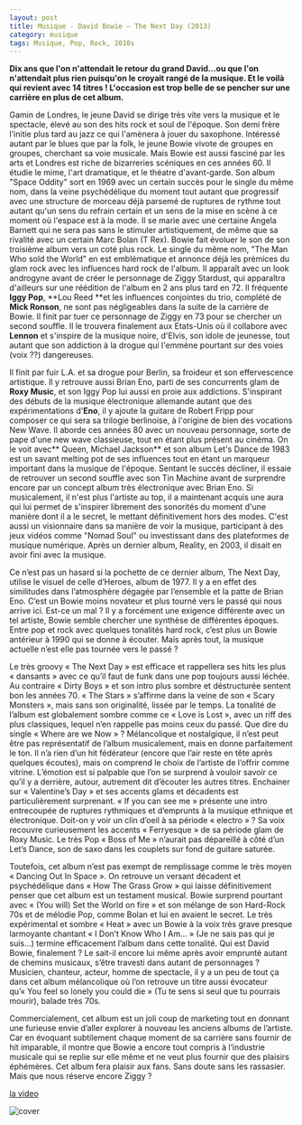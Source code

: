 ```yaml
---
layout: post
title: Musique - David Bowie – The Next Day (2013)
category: musique
tags: Musique, Pop, Rock, 2010s
---
```

**Dix ans que l'on n'attendait le retour du grand David...ou que l'on n'attendait plus rien puisqu'on le croyait rangé de la musique. Et le voilà qui revient avec 14 titres ! L'occasion est trop belle de se pencher sur une carrière en plus de cet album.**

Gamin de Londres, le jeune David se dirige très vite vers la musique et le spectacle, élevé au son des hits rock et soul de l'époque. Son demi frère l'initie plus tard au jazz ce qui l'amènera à jouer du saxophone. Intéressé autant par le blues que par la folk, le jeune Bowie vivote de groupes en groupes, cherchant sa voie musicale. Mais Bowie est aussi fasciné par les arts et Londres est riche de bizarreries scéniques en ces années 60. Il étudie le mime, l'art dramatique, et le théatre d'avant-garde. Son album "Space Oddity" sort en 1969 avec un certain succès pour le single du même nom, dans la veine psychédélique du moment tout autant que progressif avec une structure de morceau déjà parsemé de ruptures de rythme tout autant qu'un sens du refrain certain et un sens de la mise en scène à ce moment où l'espace est à la mode. Il se marie avec une certaine Angela Barnett qui ne sera pas sans le stimuler artistiquement, de même que sa rivalité avec un certain Marc Bolan (T Rex). Bowie fait évoluer le son de son troisième album vers un coté plus rock. Le single du même nom, "The Man Who sold the World" en est emblématique et annonce déjà les prémices du glam rock avec les influences hard rock de l'album. Il apparaît avec un look androgyne avant de créer le personnage de Ziggy Stardust, qui apparaîtra d'ailleurs sur une réédition de l'album en 2 ans plus tard en 72. Il fréquente **Iggy Pop**, **Lou Reed **et les influences conjointes du trio, complété de **Mick Ronson**, ne sont pas négligeables dans la suite de la carrière de Bowie. Il finit par tuer ce personnage de Ziggy en 73 pour se chercher un second souffle. Il le trouvera finalement aux Etats-Unis où il collabore avec **Lennon** et s'inspire de la musique noire, d'Elvis, son idole de jeunesse, tout autant que son addiction à la drogue qui l'emmène pourtant sur des voies (voix ??) dangereuses.

Il finit par fuir L.A. et sa drogue pour Berlin, sa froideur et son effervescence artistique. Il y retrouve aussi Brian Eno, parti de ses concurrents glam de **Roxy Music**, et son Iggy Pop lui aussi en proie aux addictions. S'inspirant des débuts de la musique électronique allemande autant que des expérimentations d'**Eno**, il y ajoute la guitare de Robert Fripp pour composer ce qui sera sa trilogie berlinoise, à l'origine de bien des vocations New Wave. Il aborde ces années 80 avec un nouveau personnage, sorte de pape d'une new wave classieuse, tout en étant plus présent au cinéma. On le voit avec** Queen, Michael Jackson** et son album Let's Dance de 1983 est un savant melting pot de ses influences tout en étant un marqueur important dans la musique de l'époque. Sentant le succès décliner, il essaie de retrouver un second souffle avec son Tin Machine avant de surprendre encore par un concept album très électronique avec Brian Eno. Si musicalement, il n'est plus l'artiste au top, il a maintenant acquis une aura qui lui permet de s'inspirer librement des sonorités du moment d'une manière dont il a le secret, le mettant définitivement hors des modes. C'est aussi un visionnaire dans sa manière de voir la musique, participant à des jeux vidéos comme "Nomad Soul" ou investissant dans des plateformes de musique numérique. Après un dernier album, Reality, en 2003, il disait en avoir fini avec la musique.

Ce n’est pas un hasard si la pochette de ce dernier album, The Next Day, utilise le visuel de celle d’Heroes, album de 1977. Il y a en effet des similitudes dans l’atmosphère dégagée par l’ensemble et la patte de Brian Eno. C’est un Bowie moins novateur et plus tourné vers le passé qui nous arrive ici. Est-ce un mal ? Il y a forcément une exigence différente avec un tel artiste, Bowie semble chercher une synthèse de différentes époques. Entre pop et rock avec quelques tonalités hard rock, c’est plus un Bowie antérieur à 1990 qui se donne à écouter. Mais après tout, la musique actuelle n’est elle pas tournée vers le passé ?

Le très groovy « The Next Day » est efficace et rappellera ses hits les plus « dansants » avec ce qu’il faut de funk dans une pop toujours aussi léchée. Au contraire « Dirty Boys » et son intro plus sombre et déstructurée sentent bon les années 70. « The Stars » s’affirme dans la veine de son « Scary Monsters », mais sans son originalité, lissée par le temps. La tonalité de l’album est globalement sombre comme ce « Love is Lost », avec un riff des plus classiques, lequel n’en rappelle pas moins ceux du passé. Que dire du single « Where are we Now » ? Mélancolique et nostalgique, il n’est peut être pas représentatif de l’album musicalement, mais en donne parfaitement le ton. Il n’a rien d’un hit fédérateur (encore que l’air reste en tête après quelques écoutes), mais on comprend le choix de l’artiste de l’offrir comme vitrine. L’émotion est si palpable que l’on se surprend à vouloir savoir ce qu’il y a derrière, autour, autrement dit d’écouter les autres titres. Enchainer sur « Valentine’s Day » et ses accents glams et décadents est particulièrement surprenant. « If you can see me » présente une intro entrecoupée de ruptures rythmiques et d’emprunts à la musique ethnique et électronique. Doit-on y voir un clin d’oeil à sa période « electro » ? Sa voix recouvre curieusement les accents « Ferryesque » de sa période glam de Roxy Music. Le très Pop « Boss of Me » n’aurait pas dépareillé à côté d’un Let’s Dance, son de saxo dans les couplets sur fond de guitare saturée.

Toutefois, cet album n’est pas exempt de remplissage comme le très moyen « Dancing Out In Space ». On retrouve un versant décadent et psychédélique dans « How The Grass Grow » qui laisse définitivement penser que cet album est un testament musical. Bowie surprend pourtant avec « (You will) Set the World on fire » et son mélange de son Hard-Rock 70s et de mélodie Pop, comme Bolan et lui en avaient le secret. Le très expérimental et sombre « Heat » avec un Bowie à la voix très grave presque larmoyante chantant « I Don’t Know Who I Am… » (Je ne sais pas qui je suis…) termine efficacement l’album dans cette tonalité. Qui est David Bowie, finalement ? Le sait-il encore lui même après avoir emprunté autant de chemins musicaux, s’être travesti dans autant de personnages ? Musicien, chanteur, acteur, homme de spectacle, il y a un peu de tout ça dans cet album mélancolique où l’on retrouve un titre aussi évocateur qu’« You feel so lonely you could die » (Tu te sens si seul que tu pourrais mourir), balade très 70s.

Commercialement, cet album est un joli coup de marketing tout en donnant une furieuse envie d’aller explorer à nouveau les anciens albums de l’artiste. Car en évoquant subtilement chaque moment de sa carrière sans fournir de hit imparable, il montre que Bowie a encore tout compris à l’industrie musicale qui se replie sur elle même et ne veut plus fournir que des plaisirs éphémères. Cet album fera plaisir aux fans. Sans doute sans les rassasier. Mais que nous réserve encore Ziggy ?

[la video](https://www.youtube.com/watch?v=7wL9NUZRZ4I)

![cover](http://cheziceman.files.wordpress.com/2014/11/thenextday.jpg)
